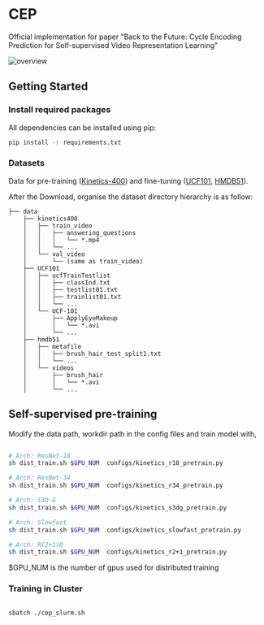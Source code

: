 # CEP
Official implementation for paper "Back to the Future: Cycle Encoding Prediction for Self-supervised Video Representation Learning"


![overview](https://github.com/youshyee/CEP/blob/master/overview.png)


## Getting Started
### Install required packages

All dependencies can be installed using pip:

```sh
pip install -r requirements.txt
```

### Datasets

Data for pre-training ([Kinetics-400](https://deepmind.com/research/open-source/kinetics)) and fine-tuning ([UCF101](https://www.crcv.ucf.edu/data/UCF101.php), [HMDB51](https://serre-lab.clps.brown.edu/resource/hmdb-a-large-human-motion-database/#Downloads)).

After the Download, organise the dataset directory hierarchy is as follow:
```
├── data
    ├── kinetics400
    │   ├── train_video
    │   │   ├── answering_questions
    │   │   │   └── *.mp4
    │   │   └── ...
    │   └── val_video
    │       └── (same as train_video)
    ├── UCF101
    │   ├── ucfTrainTestlist
    │   │   ├── classInd.txt
    │   │   ├── testlist01.txt
    │   │   ├── trainlist01.txt
    │   │   └── ...
    │   └── UCF-101
    │       ├── ApplyEyeMakeup
    │       │   └── *.avi
    │       └── ...
    ├── hmdb51
    │   ├── metafile
    │   │   ├── brush_hair_test_split1.txt
    │   │   └── ...
    │   └── videos
    │       ├── brush_hair
    │       │   └── *.avi
    │       └── ...

```

## Self-supervised pre-training

Modify the data path, workdir path in the config files and train model with,

```sh

# Arch: ResNet-18
sh dist_train.sh $GPU_NUM  configs/kinetics_r18_pretrain.py

# Arch: ResNet-34
sh dist_train.sh $GPU_NUM  configs/kinetics_r34_pretrain.py

# Arch: S3D-G
sh dist_train.sh $GPU_NUM  configs/kinetics_s3dg_pretrain.py

# Arch: Slowfast
sh dist_train.sh $GPU_NUM  configs/kinetics_slowfast_pretrain.py

# Arch: R(2+1)D
sh dist_train.sh $GPU_NUM  configs/kinetics_r2+1_pretrain.py
```

$GPU_NUM is the number of gpus used for distributed training

### Training in Cluster
```sh

sbatch ./cep_slurm.sh

```

